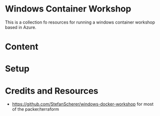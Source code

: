# Windows Container Workshop
This is a collection fo resources for running a windows container workshop based in Azure. 

# Content

# Setup


# Credits and Resources

*  https://github.com/StefanScherer/windows-docker-workshop for most of the packer/terraform 